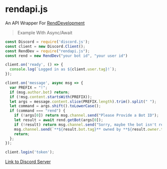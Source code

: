 # rendapi.js

An API Wrapper For [RendDevelopment](https://rend-dev.glitch.me)

>Example With Async/Await
```js
const Discord = require('discord.js');
const client = new Discord.Client();
const RendDev = require("rendapi.js");
const rend = new RendDev("your bot id", "your user id")

client.on('ready', () => {
  console.log(`Logged in as ${client.user.tag}!`);
});

client.on('message', async msg => {
  var PREFIX = "!";
  if (msg.author.bot) return;
  if (!msg.content.startsWith(PREFIX));
  let args = message.content.slice(PREFIX.length).trim().split(" ");
  let command = args.shift().toLowerCase();
  if (command === "rend") {
    if (!args[0]) return msg.channel.send("Please Provide a Bot ID");
    let result = await rend.getBot(args[0]);
    if (!result) return msg.channel.send("Sorry, maybe the bot isn't registered in RendDevelopment");
    msg.channel.send(`**${result.bot.tag}** owned by **${result.owner.tag}** with prefix **${result.prefix}**`);
    return;
  };
});

client.login('token');
```

[Link to Discord Server](https://discord.gg/c5dMfsF)
